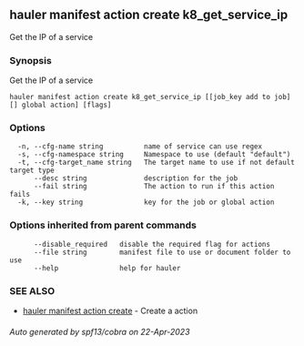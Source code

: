 ## hauler manifest action create k8_get_service_ip

Get the IP of a service

### Synopsis

Get the IP of a service

```
hauler manifest action create k8_get_service_ip [[job_key add to job][] global action] [flags]
```

### Options

```
  -n, --cfg-name string          name of service can use regex
  -s, --cfg-namespace string     Namespace to use (default "default")
  -t, --cfg-target_name string   The target name to use if not default target type
      --desc string              description for the job
      --fail string              The action to run if this action fails
  -k, --key string               key for the job or global action
```

### Options inherited from parent commands

```
      --disable_required   disable the required flag for actions
      --file string        manifest file to use or document folder to use
      --help               help for hauler
```

### SEE ALSO

* [hauler manifest action create](hauler_manifest_action_create.md)	 - Create a action

###### Auto generated by spf13/cobra on 22-Apr-2023
